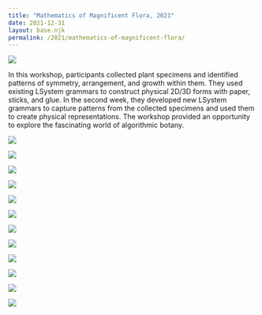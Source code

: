 ```yaml
---
title: "Mathematics of Magnificent Flora, 2021"
date: 2021-12-31
layout: base.njk
permalink: /2021/mathematics-of-magnificent-flora/
--- 
```


<img src="/assets/images/2021/magflora.jpg"/>

In this workshop, participants collected plant specimens and identified patterns of symmetry, arrangement, and growth within them. They used existing LSystem grammars to construct physical 2D/3D forms with paper, sticks, and glue. In the second week, they developed new LSystem grammars to capture patterns from the collected specimens and used them to create physical representations. The workshop provided an opportunity to explore the fascinating world of algorithmic botany.

![](/assets/images/2021/magflora-00.jpg)

![](/assets/images/2021/magflora-01.jpg)

![](/assets/images/2021/magflora-02.jpg)

![](/assets/images/2021/magflora-03.jpg)

![](/assets/images/2021/magflora-04.jpg)

![](/assets/images/2021/magflora-05.jpg)

![](/assets/images/2021/magflora-06.jpg)

![](/assets/images/2021/magflora-07.jpg)

![](/assets/images/2021/magflora-08.jpg)

![](/assets/images/2021/magflora-09.jpg)

![](/assets/images/2021/magflora-10.jpg)

![](/assets/images/2021/magflora-11.jpg)
